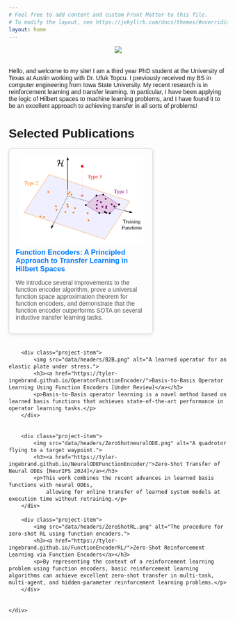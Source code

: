 ```yaml
---
# Feel free to add content and custom Front Matter to this file.
# To modify the layout, see https://jekyllrb.com/docs/themes/#overriding-theme-defaults
layout: home
---
```


<div class="image" style="text-align:center">
        <img src="{{ site.baseurl }}/data/headshot.jpg" width="50%" style="max-width: 50%;">
</div> 
<br />

Hello, and welcome to my site! I am a third year PhD student at the University of Texas at Austin working with Dr. Ufuk Topcu. I previously received my BS in computer engineering from Iowa State University. My recent research is in reinforcement learning and transfer learning. In particular, I have been applying the logic of Hilbert spaces to machine learning problems, and I have found it to be an excellent approach to achieving transfer in all sorts of problems!

<html lang="en">
<head>
    <meta charset="UTF-8">
    <meta name="viewport" content="width=device-width, initial-scale=1.0">
    <title>My Projects</title>
    <style>
        body {
            font-family: Arial, sans-serif;
        }
        .project-list {
            display: flex;
            flex-wrap: wrap;
            gap: 20px;
        }
        .project-item {
            width: 300px;
            border: 1px solid #ccc;
            padding: 15px;
            border-radius: 8px;
            box-shadow: 0 2px 8px rgba(0, 0, 0, 0.1);
        }
        .project-item img {
            width: 100%; /* Make the image fill the container width */
            height: 200px; /* Set a fixed height */
            object-fit: contain; /* Ensures the image scales and crops to fit */
            border-radius: 8px;
        }
        .project-item h3 {
            margin: 10px 0;
        }
        .project-item p {
            color: #555;
        }
        .project-item a {
            text-decoration: none;
            color: #007BFF;
            font-weight: bold;
        }
        .project-item a:hover {
            text-decoration: underline;
        }
    </style>
</head>
<body>
    <h1>Selected Publications</h1>
    <div class="project-list">
        <div class="project-item">
            <img src="data/headers/ICML2025_cover_no_background.png" alt="A geometric characterization of transfer">
            <h3><a href="https://tyler-ingebrand.github.io/FunctionEncoderRL/">Function Encoders: A Principled Approach to Transfer Learning in Hilbert Spaces</a></h3>
            <p> We introduce several improvements to the function encoder algorithm, prove a universal function space approximation theorem for function encoders, and demonstrate that the function encoder outperforms SOTA on several inductive transfer learning tasks.</p>
        </div>

        <div class="project-item">
            <img src="data/headers/B2B.png" alt="A learned operator for an elastic plate under stress.">
            <h3><a href="https://tyler-ingebrand.github.io/OperatorFunctionEncoder/">Basis-to-Basis Operator Learning Using Function Encoders [Under Review]</a></h3>
            <p>Basis-to-Basis operator learning is a novel method based on learned basis functions that achieves state-of-the-art performance in operator learning tasks.</p>
        </div>


        <div class="project-item">
            <img src="data/headers/ZeroShotneuralODE.png" alt="A quadrotor flying to a target waypoint.">
            <h3><a href="https://tyler-ingebrand.github.io/NeuralODEFunctionEncoder/">Zero-Shot Transfer of Neural ODEs [NeurIPS 2024]</a></h3>
            <p>This work combines the recent advances in learned basis functions with neural ODEs,
                allowing for online transfer of learned system models at execution time without retraining.</p>
        </div>

        <div class="project-item">
            <img src="data/headers/ZeroShotRL.png" alt="The procedure for zero-shot RL using function encoders.">
            <h3><a href="https://tyler-ingebrand.github.io/FunctionEncoderRL/">Zero-Shot Reinforcement Learning via Function Encoders</a></h3>
            <p>By representing the context of a reinforcement learning problem using function encoders, basic reinforcement learning algorithms can achieve excellent zero-shot transfer in multi-task, multi-agent, and hidden-parameter reinforcement learning problems.</p>
        </div>

        
    </div>
</body>
</html>